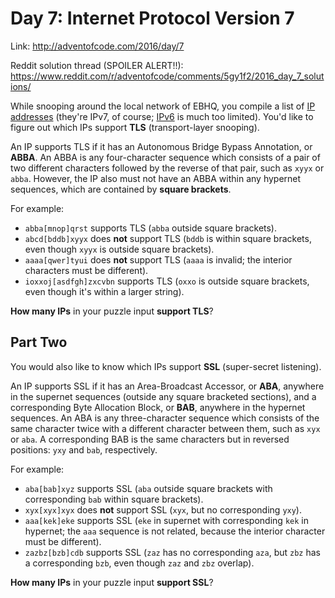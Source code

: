 # Day 7: Internet Protocol Version 7
Link: http://adventofcode.com/2016/day/7

Reddit solution thread (SPOILER ALERT!!):
https://www.reddit.com/r/adventofcode/comments/5gy1f2/2016_day_7_solutions/

While snooping around the local network of EBHQ, you compile a list of
[IP addresses](https://en.wikipedia.org/wiki/IP_address) (they're IPv7, of
course; [IPv6](https://en.wikipedia.org/wiki/IPv6) is much too limited). You'd
like to figure out which IPs support **TLS** (transport-layer snooping).

An IP supports TLS if it has an Autonomous Bridge Bypass Annotation, or
**ABBA**. An ABBA is any four-character sequence which consists of a pair of
two different characters followed by the reverse of that pair, such as `xyyx`
or `abba`. However, the IP also must not have an ABBA within any hypernet
sequences, which are contained by **square brackets**.

For example:

* `abba[mnop]qrst` supports TLS (`abba` outside square brackets).
* `abcd[bddb]xyyx` does **not** support TLS (`bddb` is within square brackets,
  even though `xyyx` is outside square brackets).
* `aaaa[qwer]tyui` does **not** support TLS (`aaaa` is invalid; the interior
  characters must be different).
* `ioxxoj[asdfgh]zxcvbn` supports TLS (`oxxo` is outside square brackets, even
  though it's within a larger string).

**How many IPs** in your puzzle input **support TLS**?

## Part Two

You would also like to know which IPs support **SSL** (super-secret listening).

An IP supports SSL if it has an Area-Broadcast Accessor, or **ABA**, anywhere
in the supernet sequences (outside any square bracketed sections), and a
corresponding Byte Allocation Block, or **BAB**, anywhere in the hypernet
sequences. An ABA is any three-character sequence which consists of the same
character twice with a different character between them, such as `xyx` or
`aba`. A corresponding BAB is the same characters but in reversed positions:
`yxy` and `bab`, respectively.

For example:

* `aba[bab]xyz` supports SSL (`aba` outside square brackets with corresponding
  `bab` within square brackets).
* `xyx[xyx]xyx` does **not** support SSL (`xyx`, but no corresponding `yxy`).
* `aaa[kek]eke` supports SSL (`eke` in supernet with corresponding `kek` in
  hypernet; the `aaa` sequence is not related, because the interior character
  must be different).
* `zazbz[bzb]cdb` supports SSL (`zaz` has no corresponding `aza`, but `zbz` has
  a corresponding `bzb`, even though `zaz` and `zbz` overlap).

**How many IPs** in your puzzle input **support SSL**?
